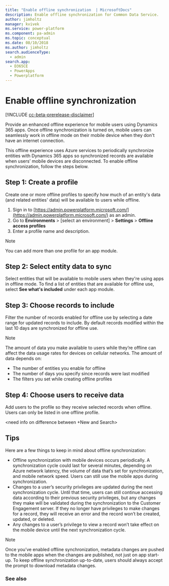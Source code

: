 ```yaml
---
title: "Enable offline synchronization  | MicrosoftDocs"
description: Enable offline synchronization for Common Data Service.
author: jimholtz
manager: kvivek
ms.service: power-platform
ms.component: pa-admin
ms.topic: conceptual
ms.date: 08/10/2018
ms.author: jimholtz 
search.audienceType: 
  - admin
search.app: 
  - D365CE
  - PowerApps
  - Powerplatform
---
```

# Enable offline synchronization

[!INCLUDE [cc-beta-prerelease-disclaimer](../includes/cc-beta-prerelease-disclaimer.md)]

Provide an enhanced offline experience for mobile users using Dynamics 365 apps. Once offline synchronization is turned on, mobile users can seamlessly work in offline mode on their mobile device when they don't have an internet connection.

This offline experience uses Azure services to periodically synchronize entities with Dynamics 365 apps so synchronized records are available when users’ mobile devices are disconnected. To enable offline synchronization, follow the steps below.

## Step 1: Create a profile

Create one or more offline profiles to specify how much of an entity's data (and related entities' data) will be available to users while offline.

1. Sign in to [https://admin.powerplatform.microsoft.com/](https://admin.powerplatform.microsoft.com/) as an admin. 
2. Go to **Environments** > [select an environment] > **Settings** > **Offline access profiles**
3. Enter a profile name and description.

<insert image>

> [!NOTE]
> You can add more than one profile for an app module.

## Step 2: Select entity data to sync

Select entities that will be available to mobile users when they're using apps in offline mode. To find a list of entities that are available for offline use, select **See what's included** under each app module.

<insert image>

## Step 3: Choose records to include

Filter the number of records enabled for offline use by selecting a date range for updated records to include. By default records modified within the last 10 days are synchronized for offline use.

<insert image>

> [!NOTE]
> The amount of data you make available to users while they’re offline can affect the data usage rates for devices on cellular networks. The amount of data depends on:
> - The number of entities you enable for offline
> - The number of days you specify since records were last modified
> - The filters you set while creating offline profiles

## Step 4: Choose users to receive data

Add users to the profile so they receive selected records when offline. Users can only be listed in one offline profile.

<need info on difference between +New and Search>

## Tips

Here are a few things to keep in mind about offline synchronization:

- Offline synchronization with mobile devices occurs periodically. A synchronization cycle could last for several minutes, depending on Azure network latency, the volume of data that’s set for synchronization, and mobile network speed. Users can still use the mobile apps during synchronization.
- Changes to a user’s security privileges are updated during the next synchronization cycle. Until that time, users can still continue accessing data according to their previous security privileges, but any changes they make will be validated during the synchronization to the Customer Engagement server. If they no longer have privileges to make changes for a record, they will receive an error and the record won’t be created, updated, or deleted.
- Any changes to a user’s privilege to view a record won’t take effect on the mobile device until the next synchronization cycle.

> [!NOTE]
> Once you’ve enabled offline synchronization, metadata changes are pushed to the mobile apps when the changes are published, not just on app start-up. To keep offline synchronization up-to-date, users should always accept the prompt to download metadata changes.

### See also
